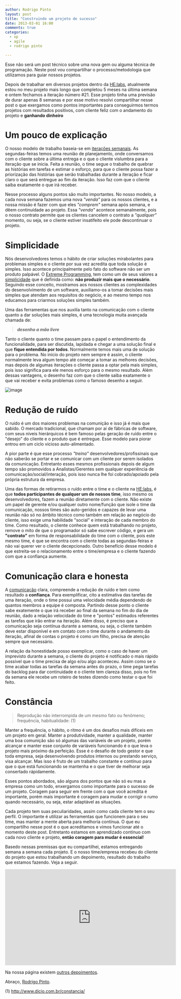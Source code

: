 ```yaml
---
author: Rodrigo Pinto
layout: post
title: "Construindo um projeto de sucesso"
date: 2013-03-01 16:00
comments: true
categories:
  - xp
  - agile
  - rodrigo pinto
  
---
```


Esse não será um post técnico sobre uma nova gem ou alguma técnica de programação. Neste post vou compartilhar o processo/metodologia que utilizamos para guiar nossos projetos.

Depois de trabalhar em diversos projetos dentro da [HE:labs][he], atualmente estou no meu projeto mais longo que completou 5 meses na última semana e ontem fechamos a iteração número #21. Esse projeto tinha uma previsão de durar apenas 8 semanas e por esse motivo resolvi compartilhar nesse post o que exergamos como pontos importantes para conseguirmos termos projetos com resultados positivos, com cliente feliz com o andamento do projeto e **ganhando dinheiro**

<!--more-->

# Um pouco de explicação

O nosso modelo de trabalho baseia-se em [iterações semanais][5]. As segundas-feiras temos uma reunião de planejamento, onde conversamos com o cliente sobre a última entrega e o que o cliente vislumbra para a iteração que se inicia. Feita a reunião, o time segue o trabalho de quebrar as histórias em tarefas e estimar o esforço, para que o cliente possa fazer a priorização das histórias que serão trabalhadas durante a iteração e ficar claro o que será entregue ao fim da iteração. Isso faz com que o cliente saiba exatamente o que irá receber.

Nesse processo alguns pontos são muito importantes. No nosso modelo, a cada nova semana fazemos uma nova *"venda"* para os nossos clientes, e a nossa missão é fazer com que eles *"comprem"* semana após semana, e dêem continuídade ao projeto. Essa *"venda"* acontece semanalmente, pois o nosso contrato permite que os clientes cancelem o contrato a _"qualquer"_ momento, ou seja, se o cliente estiver insatifeito ele pode descontinuar o projeto.

# Simplicidade

Nós desenvolvedores temos o hábito de criar soluções mirabolantes para problemas simples e o cliente por sua vez acredita que toda solução é simples. Isso acontece principalmente pelo fato do software não ser um produto palpável. O [Extreme Programming][1],   tem como um de seus valores a [simplicidade][2] que é definida como: **não produzir mais que o necessário**. Seguindo esse conceito, mostramos aos nossos clientes as complexidades do desenvolvimento de um software, auxiliamo-os a tomar decisões mais simples que atendam aos requisitos do negócio, e ao mesmo tempo nos educamos para criarmos soluções simples também.

Uma das ferramentas que nos auxilía tanto na comunicação com o cliente quanto a dar soluções mais simples, é uma tecnologia muita avançada chamada de:

> _**desenho a mão livre**_

Tanto o cliente quanto o time passam para o papel o entendimento da funcionalidade, para ser discutida, lapidada e chegar a uma solução final e que **fique entendida por todos**. Normalmente temos mais uma de solução para o problema. No início do projeto nem sempre é assim, o cliente normalmente leva algum tempo até começar a tomar as melhores decisões, mas depois de algumas iterações o cliente passa a optar pela mais simples, pois isso significa para ele menos esforço para o mesmo resultado. Além dessas vantagens, o desenho faz com que o cliente saiba exatamente o que vai receber e evita problemas como o famoso desenho a seguir.

![image](/blog/images/posts/2013-02-25/software-understanding.jpg)

# Redução de ruído

O ruído é um dos maiores problemas na comunição e isso já é mais que sabído. O mercado tradicional, que chamam por aí de fábricas de software, com seus níveis hierárquicos é bem famoso pelas geração de ruído entre o "desejo" do cliente e o produto que é entregue. Esse modelo para piorar entrou em um ciclo vicioso auto-alimentado.

A pior parte é que esse processo _"treina"_ desenvolvedores/profissinais que não saberão se portar e se comunicar com um cliente por serem isolados da comunicação. Entretanto esses mesmos profissionais depois de algum tempo são promovidos a Analistas/Gerentes sem qualquer experiência de comunicação/social/interação, pois isso nunca lhe foi cobrado/apoiado pela própria estrutura da empresa.

Uma das formas de retirarmos o ruído entre o time e o cliente na [HE:labs][he], é que **todos participantes de qualquer um de nossos time**, isso mesmo os desenvolvedores, fazem a reunião diretamente com o cliente. Não existe um papel de gerente e/ou qualquer outro nome/função que isole o time da comunicação, nossos times são auto-geridos e capazes de levar uma reunião não só no âmbito técnico como também em relação ao negócio do cliente, isso exige uma habilidade "social" e interação de cada membro do time. Como resultado, o cliente conhece quem está trabalhando no projeto, remove o mito de que o programador só sabe escrever código, e gera um **"contrato"** em forma de responsabilidade do time com o cliente, pois este mesmo time, é que se encontra com o cliente todas as segundas-feiras e não vai querer ver o cliente decepcionado. Outro benefício desse modelo é que estreita-se o relacionamento entre o time/empresa e o cliente fazendo com que a confiança aumente.

# Comunicação clara e honesta

A [comunicação][3] clara, compreende a redução de ruído e tem como resultado a **confiança**. Para exemplificar, cito a estimativa das tarefas de uma iteração, onde o time possui uma velocidade média dependendo de quantos membros a equipe é composta. Partindo desse ponto o cliente sabe exatemente o que irá receber ao final da semana no fim do dia de reunião, dado a relação velocidade do time e  "pontos" estimados referentes as tarefas que irão entrar na iteração. Além disso, é preciso que a comunicação seja contínua durante a semana, ou seja, o cliente também deve estar disponível e em contato com o time durante o andamento da iteração, afinal de contas o projeto é como um filho, precisa de atenção sempre que necessário.

A relação da honestidade posso exemplicar, como o caso de haver um imprevisto durante a semana, o cliente do projeto é notificado o mais rápido possível que o time precisa de algo e/ou algo aconteceu. Assim como se o time acabar todas as tarefas da semana antes do prazo, o time pega tarefas do backlog para dar continuidade e o cliente tem clareza disso, pois no fim da semana ele recebe um roteiro de testes dizendo como testar o que foi feito.

# Constância

> Reprodução não interrompida de um mesmo fato ou fenômeno; frequência, habitualidade:  (1)

Manter a frequência, o hábito, o ritmo é um dos desafios mais difíceis em um projeto em geral. Manter a produtividade, manter a qualidade, manter uma boa comunição são só algumas das variáveis de um projeto, porém alcançar e manter esse conjunto de variáveis funcionando é o que leva o projeto mais próximo da perfeição. Esse é o desafio de todo gestor e que toda empresa, seja desenvolvendo produtos internos ou prestando serviço, visa alcançar. Mas isso é fruto de um trabalho constante e contínuo para que o que está funcionando se mantenha e o que tiver de melhorar seja consertado rápidamente.

Esses pontos abordados, são alguns dos pontos que não só eu mas a empresa como um todo, enxergamos como importante para o sucesso de um projeto. Coragem para seguir em frente com o que você acredita é importante, porém mais importante é coragem para mudar e corrigir o rumo quando necessário, ou seja, estar adaptável as situações.

Cada projeto tem suas peculiaridades, assim como cada cliente tem o seu perfil. O importante é utilizar as ferramentas que funcionem para o seu time, mas manter a mente aberta para melhoria contínua. O que eu compartilho nesse post é o que acreditamos e vimos funcionar até o momento deste post. Entretanto estamos em aprendizado contínuo com cada novo cliente e projeto, **então coragem para mudar é essencial**!

Basedo nessas premissas que eu compartilhei, estamos entregando semana a semana cada projeto. E o nosso time/empresa recebeu do cliente do projeto que estou trabalhando um depoimento, resultado do trabalho que estamos fazendo. Veja a seguir.

<iframe width="560" height="315" src="http://www.youtube.com/embed/vZfu7rP5JRo" frameborder="0" allowfullscreen></iframe>

Na nossa página existem [outros depoimentos](http://helabs.com.br/#cliente).

Abraço, [Rodrigo Pinto](http://www.twitter.com/rodrigoospinto).


(1) http://www.dicio.com.br/constancia/

[1]: http://desenvolvimentoagil.com.br/xp/
[2]: http://en.wikipedia.org/wiki/Lean_software_development
[3]: http://desenvolvimentoagil.com.br/xp/valores/simplicidade/
[4]: http://desenvolvimentoagil.com.br/xp/valores/comunicacao/
[5]: http://desenvolvimentoagil.com.br/xp/praticas/ciclo_semanal/

[he]: http://www.helabs.com.br
